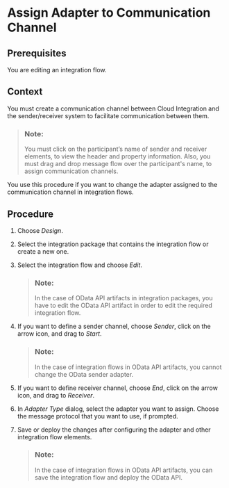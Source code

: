 <!-- loio871498c12fe94b5395526bd5b55a9ca9 -->

# Assign Adapter to Communication Channel



## Prerequisites

You are editing an integration flow.



## Context

You must create a communication channel between Cloud Integration and the sender/receiver system to facilitate communication between them.

> ### Note:  
> You must click on the participant’s name of sender and receiver elements, to view the header and property information. Also, you must drag and drop message flow over the participant's name, to assign communication channels.

You use this procedure if you want to change the adapter assigned to the communication channel in integration flows.



## Procedure

1.  Choose *Design*.

2.  Select the integration package that contains the integration flow or create a new one.

3.  Select the integration flow and choose *Edit*.

    > ### Note:  
    > In the case of OData API artifacts in integration packages, you have to edit the OData API artifact in order to edit the required integration flow.

4.  If you want to define a sender channel, choose *Sender*, click on the arrow icon, and drag to *Start*.

    > ### Note:  
    > In the case of integration flows in OData API artifacts, you cannot change the OData sender adapter.

5.  If you want to define receiver channel, choose *End*, click on the arrow icon, and drag to *Receiver*.

6.  In *Adapter Type* dialog, select the adapter you want to assign. Choose the message protocol that you want to use, if prompted.

7.  Save or deploy the changes after configuring the adapter and other integration flow elements.

    > ### Note:  
    > In the case of integration flows in OData API artifacts, you can save the integration flow and deploy the OData API.


